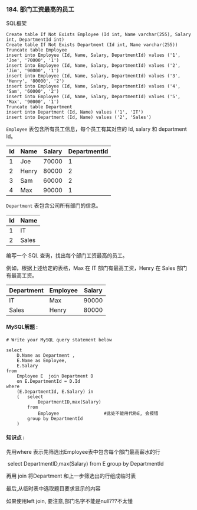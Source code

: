 ### 184.  部门工资最高的员工

SQL框架

```mysql
Create table If Not Exists Employee (Id int, Name varchar(255), Salary int, DepartmentId int)
Create table If Not Exists Department (Id int, Name varchar(255))
Truncate table Employee
insert into Employee (Id, Name, Salary, DepartmentId) values ('1', 'Joe', '70000', '1')
insert into Employee (Id, Name, Salary, DepartmentId) values ('2', 'Jim', '90000', '1')
insert into Employee (Id, Name, Salary, DepartmentId) values ('3', 'Henry', '80000', '2')
insert into Employee (Id, Name, Salary, DepartmentId) values ('4', 'Sam', '60000', '2')
insert into Employee (Id, Name, Salary, DepartmentId) values ('5', 'Max', '90000', '1')
Truncate table Department
insert into Department (Id, Name) values ('1', 'IT')
insert into Department (Id, Name) values ('2', 'Sales')
```

`Employee` 表包含所有员工信息，每个员工有其对应的 Id, salary 和 department Id。

| Id   | Name  | Salary | DepartmentId |
| ---- | ----- | ------ | ------------ |
| 1    | Joe   | 70000  | 1            |
| 2    | Henry | 80000  | 2            |
| 3    | Sam   | 60000  | 2            |
| 4    | Max   | 90000  | 1            |

`Department` 表包含公司所有部门的信息。

| Id   | Name  |
| ---- | ----- |
| 1    | IT    |
| 2    | Sales |

编写一个 SQL 查询，找出每个部门工资最高的员工。

例如，根据上述给定的表格，Max 在 IT 部门有最高工资，Henry 在 Sales 部门有最高工资。

| Department | Employee | Salary |
| ---------- | -------- | ------ |
| IT         | Max      | 90000  |
| Sales      | Henry    | 80000  |

#### MySQL解题  :

```mysql
# Write your MySQL query statement below

select 
    D.Name as Department ,
    E.Name as Employee,
    E.Salary 
from 
    Employee E  join Department D
    on E.DepartmentId = D.Id
where
    (E.DepartmentId, E.Salary) in
    (   select
            DepartmentID,max(Salary)
        from 
            Employee                 #此处不能用代称E, 会报错
        group by DepartmentId
    )

```

#### 知识点 :

先用where 表示先筛选出Employee表中包含每个部门最高薪水的行

​	select DepartmentID,max(Salary) from E group by DepartmentId

再用 join 将Department 和上一步筛选出的行组成临时表

最后,从临时表中选取题目要求显示的内容

如果使用left join, 要注意,部门名字不能是null???不太懂

